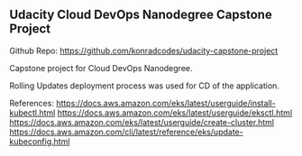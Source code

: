 ## Udacity Cloud DevOps Nanodegree Capstone Project

Github Repo: https://github.com/konradcodes/udacity-capstone-project

Capstone project for Cloud DevOps Nanodegree.

Rolling Updates deployment process was used for CD of the application.

References:
https://docs.aws.amazon.com/eks/latest/userguide/install-kubectl.html
https://docs.aws.amazon.com/eks/latest/userguide/eksctl.html
https://docs.aws.amazon.com/eks/latest/userguide/create-cluster.html
https://docs.aws.amazon.com/cli/latest/reference/eks/update-kubeconfig.html
